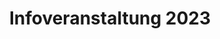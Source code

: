 ---
layout: events/infoveranstaltung-2023
locale: de
title: Infoveranstaltung 2023
description: Informationen zu unserer Infoveranstaltung am 8. Februar 2023 im Pelkovenschlössel
---